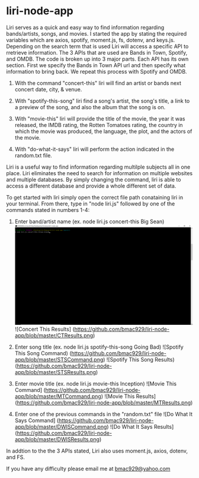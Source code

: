 # liri-node-app  
Liri serves as a quick and easy way to find information regarding bands/artists, songs, and movies. 
I started the app by stating the required variables which are axios, spotify, moment.js, fs, dotenv, and keys.js.
Depending on the search term that is used Liri will access a specific API to rretrieve information. The 3 APIs that are used are Bands in Town, Spotify, and OMDB. The code is broken up into 3 major parts. Each API has its own section. First we specify the Bands in Town API url and then specify what information to bring back. We repeat this process with Spotify and OMDB.

1. With the command "concert-this" liri will find an artist or bands next concert date, city, & venue.

2. With "spotify-this-song" liri find a song's artist, the song's title, a link to a preview of the song, and also the album that the song is on. 


3. With "movie-this" liri will provide the title of the movie, the year it was released, the IMDB rating, the Rotten Tomatoes rating, the country in which the movie was produced, the language, the plot, and the actors of the movie.

4. With "do-what-it-says" liri will perform the action indicated in the random.txt file.

Liri is a useful way to find information regarding multilple subjects all in one place. Liri eliminates the need to search for information on multiple websites and multiple databases. By simply changing the command, liri is able to access a different database and provide a whole different set of data.

To get started with liri simply open the correct file path conataining liri in your terminal. From there, type in "node liri.js" followed by one of the commands stated in numbers 1-4:

1. Enter band/artist name (ex. node liri.js concert-this Big Sean)
![Concert This Command](/CTCommand.png)
![Concert This Results] (https://github.com/bmac929/liri-node-app/blob/master/CTResults.png)

2. Enter song title (ex. node liri.js spotify-this-song Going Bad)
![Spotify This Song Command) (https://github.com/bmac929/liri-node-app/blob/master/STSCommand.png)
![Spotify This Song Results) (https://github.com/bmac929/liri-node-app/blob/master/STSResults.png)

3. Enter movie title (ex. node liri.js movie-this Inception)
![Movie This Command] (https://github.com/bmac929/liri-node-app/blob/master/MTCommand.png)
![Movie This Results] (https://github.com/bmac929/liri-node-app/blob/master/MTResults.png)

4. Enter one of the previous commands in the "random.txt" file
![Do What It Says Command] (https://github.com/bmac929/liri-node-app/blob/master/DWISCommand.png)
![Do What It Says Results] (https://github.com/bmac929/liri-node-app/blob/master/DWISResults.png)

In addtion to the the 3 APIs stated, Liri also uses moment.js, axios, dotenv, and FS.
                                        
                                        
If you have any difficulty please email me at bmac929@yahoo.com

